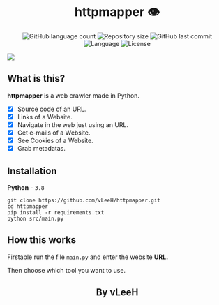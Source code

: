 <h1 align="center">httpmapper 👁️</h1>

<p align="center">
   <img alt="GitHub language count" src="https://img.shields.io/github/languages/count/vleeh/httpmapper">

   <img alt="Repository size" src="https://img.shields.io/github/repo-size/vleeh/httpmapper">

   <img alt="GitHub last commit" src="https://img.shields.io/github/last-commit/vleeh/httpmapper">

   <img alt="Language" src="https://img.shields.io/badge/Python-3.7%20%7C%203.8-blue.svg"> 
    
   <img alt="License" src="https://img.shields.io/github/license/vLeeH/httpmapper.svg">
</p>

<img align="center" src="https://github.com/vLeeH/httpmapper/blob/main/.github/example.png">

## What is this?
**httpmapper** is a web crawler made in Python.
- [X] Source code of an URL.
- [X] Links of a Website.
- [X] Navigate in the web just using an URL.
- [X] Get e-mails of a Website.
- [X] See Cookies of a Website.
- [X] Grab metadatas.

## Installation
**Python** - `3.8` 
```
git clone https://github.com/vLeeH/httpmapper.git 
cd httpmapper
pip install -r requirements.txt
python src/main.py
```

## How this works
Firstable run the file `main.py` and enter the website **URL.**

Then choose which tool you want to use.

<h2 align="center">By vLeeH</h2>
